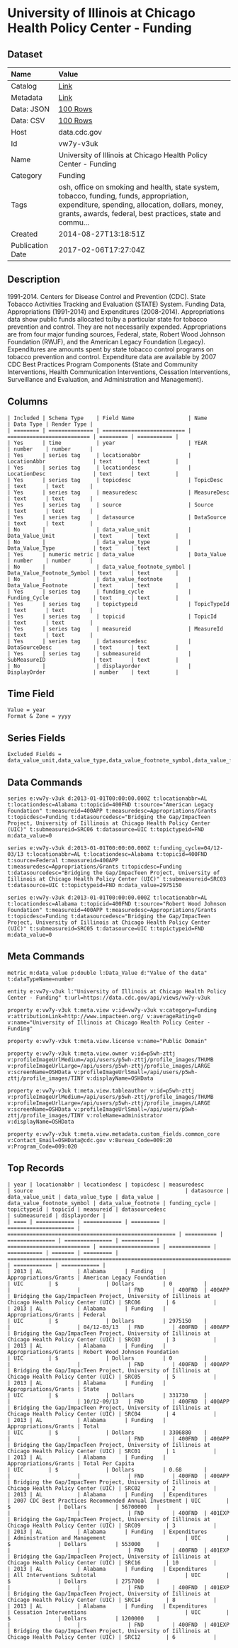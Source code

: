 # University of Illinois at Chicago Health Policy Center - Funding

## Dataset

| Name | Value |
| :--- | :---- |
| Catalog | [Link](https://catalog.data.gov/dataset/university-of-illinois-at-chicago-health-policy-center-funding-27085) |
| Metadata | [Link](https://data.cdc.gov/api/views/vw7y-v3uk) |
| Data: JSON | [100 Rows](https://data.cdc.gov/api/views/vw7y-v3uk/rows.json?max_rows=100) |
| Data: CSV | [100 Rows](https://data.cdc.gov/api/views/vw7y-v3uk/rows.csv?max_rows=100) |
| Host | data.cdc.gov |
| Id | vw7y-v3uk |
| Name | University of Illinois at Chicago Health Policy Center - Funding |
| Category | Funding |
| Tags | osh, office on smoking and health, state system, tobacco, funding, funds, appropriation, expenditure, spending, allocation, dollars, money, grants, awards, federal, best practices, state and commu... |
| Created | 2014-08-27T13:18:51Z |
| Publication Date | 2017-02-06T17:27:04Z |

## Description

1991-2014. Centers for Disease Control and Prevention (CDC). State Tobacco Activities Tracking and Evaluation (STATE) System.  Funding Data, Appropriations (1991-2014) and Expenditures (2008-2014).  Appropriations data show public funds allocated to/by a particular state for tobacco prevention and control.  They are not necessarily expended.  Appropriations are from four major funding sources, Federal, state, Robert Wood Johnson Foundation (RWJF), and the American Legacy Foundation (Legacy).  Expenditures are amounts spent by state tobacco control programs on tobacco prevention and control.  Expenditure data are available by 2007 CDC Best Practices Program Components (State and Community Interventions, Health Communication Interventions, Cessation Interventions, Surveillance and Evaluation, and Administration and Management).

## Columns

```ls
| Included | Schema Type    | Field Name                 | Name                       | Data Type | Render Type |
| ======== | ============== | ========================== | ========================== | ========= | =========== |
| Yes      | time           | year                       | YEAR                       | number    | number      |
| Yes      | series tag     | locationabbr               | LocationAbbr               | text      | text        |
| Yes      | series tag     | locationdesc               | LocationDesc               | text      | text        |
| Yes      | series tag     | topicdesc                  | TopicDesc                  | text      | text        |
| Yes      | series tag     | measuredesc                | MeasureDesc                | text      | text        |
| Yes      | series tag     | source                     | Source                     | text      | text        |
| Yes      | series tag     | datasource                 | DataSource                 | text      | text        |
| No       |                | data_value_unit            | Data_Value_Unit            | text      | text        |
| No       |                | data_value_type            | Data_Value_Type            | text      | text        |
| Yes      | numeric metric | data_value                 | Data_Value                 | number    | number      |
| No       |                | data_value_footnote_symbol | Data_Value_Footnote_Symbol | text      | text        |
| No       |                | data_value_footnote        | Data_Value_Footnote        | text      | text        |
| Yes      | series tag     | funding_cycle              | Funding_Cycle              | text      | text        |
| Yes      | series tag     | topictypeid                | TopicTypeId                | text      | text        |
| Yes      | series tag     | topicid                    | TopicId                    | text      | text        |
| Yes      | series tag     | measureid                  | MeasureId                  | text      | text        |
| Yes      | series tag     | datasourcedesc             | DataSourceDesc             | text      | text        |
| Yes      | series tag     | submeasureid               | SubMeasureID               | text      | text        |
| No       |                | displayorder               | DisplayOrder               | number    | text        |
```

## Time Field

```ls
Value = year
Format & Zone = yyyy
```

## Series Fields

```ls
Excluded Fields = data_value_unit,data_value_type,data_value_footnote_symbol,data_value_footnote,displayorder
```

## Data Commands

```ls
series e:vw7y-v3uk d:2013-01-01T00:00:00.000Z t:locationabbr=AL t:locationdesc=Alabama t:topicid=400FND t:source="American Legacy Foundation" t:measureid=400APP t:measuredesc=Appropriations/Grants t:topicdesc=Funding t:datasourcedesc="Bridging the Gap/ImpacTeen Project, University of Iillinois at Chicago Health Policy Center (UIC)" t:submeasureid=SRC06 t:datasource=UIC t:topictypeid=FND m:data_value=0

series e:vw7y-v3uk d:2013-01-01T00:00:00.000Z t:funding_cycle=04/12-03/13 t:locationabbr=AL t:locationdesc=Alabama t:topicid=400FND t:source=Federal t:measureid=400APP t:measuredesc=Appropriations/Grants t:topicdesc=Funding t:datasourcedesc="Bridging the Gap/ImpacTeen Project, University of Iillinois at Chicago Health Policy Center (UIC)" t:submeasureid=SRC03 t:datasource=UIC t:topictypeid=FND m:data_value=2975150

series e:vw7y-v3uk d:2013-01-01T00:00:00.000Z t:locationabbr=AL t:locationdesc=Alabama t:topicid=400FND t:source="Robert Wood Johnson Foundation" t:measureid=400APP t:measuredesc=Appropriations/Grants t:topicdesc=Funding t:datasourcedesc="Bridging the Gap/ImpacTeen Project, University of Iillinois at Chicago Health Policy Center (UIC)" t:submeasureid=SRC05 t:datasource=UIC t:topictypeid=FND m:data_value=0
```

## Meta Commands

```ls
metric m:data_value p:double l:Data_Value d:"Value of the data" t:dataTypeName=number

entity e:vw7y-v3uk l:"University of Illinois at Chicago Health Policy Center - Funding" t:url=https://data.cdc.gov/api/views/vw7y-v3uk

property e:vw7y-v3uk t:meta.view v:id=vw7y-v3uk v:category=Funding v:attributionLink=http://www.impacteen.org/ v:averageRating=0 v:name="University of Illinois at Chicago Health Policy Center - Funding"

property e:vw7y-v3uk t:meta.view.license v:name="Public Domain"

property e:vw7y-v3uk t:meta.view.owner v:id=p5wh-zttj v:profileImageUrlMedium=/api/users/p5wh-zttj/profile_images/THUMB v:profileImageUrlLarge=/api/users/p5wh-zttj/profile_images/LARGE v:screenName=OSHData v:profileImageUrlSmall=/api/users/p5wh-zttj/profile_images/TINY v:displayName=OSHData

property e:vw7y-v3uk t:meta.view.tableauthor v:id=p5wh-zttj v:profileImageUrlMedium=/api/users/p5wh-zttj/profile_images/THUMB v:profileImageUrlLarge=/api/users/p5wh-zttj/profile_images/LARGE v:screenName=OSHData v:profileImageUrlSmall=/api/users/p5wh-zttj/profile_images/TINY v:roleName=administrator v:displayName=OSHData

property e:vw7y-v3uk t:meta.view.metadata.custom_fields.common_core v:Contact_Email=OSHData@cdc.gov v:Bureau_Code=009:20 v:Program_Code=009:020
```

## Top Records

```ls
| year | locationabbr | locationdesc | topicdesc | measuredesc           | source                                                | datasource | data_value_unit | data_value_type | data_value | data_value_footnote_symbol | data_value_footnote | funding_cycle | topictypeid | topicid | measureid | datasourcedesc                                                                                    | submeasureid | displayorder | 
| ==== | ============ | ============ | ========= | ===================== | ===================================================== | ========== | =============== | =============== | ========== | ========================== | =================== | ============= | =========== | ======= | ========= | ================================================================================================= | ============ | ============ | 
| 2013 | AL           | Alabama      | Funding   | Appropriations/Grants | American Legacy Foundation                            | UIC        | $               | Dollars         | 0          |                            |                     |               | FND         | 400FND  | 400APP    | Bridging the Gap/ImpacTeen Project, University of Iillinois at Chicago Health Policy Center (UIC) | SRC06        | 6            | 
| 2013 | AL           | Alabama      | Funding   | Appropriations/Grants | Federal                                               | UIC        | $               | Dollars         | 2975150    |                            |                     | 04/12-03/13   | FND         | 400FND  | 400APP    | Bridging the Gap/ImpacTeen Project, University of Iillinois at Chicago Health Policy Center (UIC) | SRC03        | 3            | 
| 2013 | AL           | Alabama      | Funding   | Appropriations/Grants | Robert Wood Johnson Foundation                        | UIC        | $               | Dollars         | 0          |                            |                     |               | FND         | 400FND  | 400APP    | Bridging the Gap/ImpacTeen Project, University of Iillinois at Chicago Health Policy Center (UIC) | SRC05        | 5            | 
| 2013 | AL           | Alabama      | Funding   | Appropriations/Grants | State                                                 | UIC        | $               | Dollars         | 331730     |                            |                     | 10/12-09/13   | FND         | 400FND  | 400APP    | Bridging the Gap/ImpacTeen Project, University of Iillinois at Chicago Health Policy Center (UIC) | SRC04        | 4            | 
| 2013 | AL           | Alabama      | Funding   | Appropriations/Grants | Total                                                 | UIC        | $               | Dollars         | 3306880    |                            |                     |               | FND         | 400FND  | 400APP    | Bridging the Gap/ImpacTeen Project, University of Iillinois at Chicago Health Policy Center (UIC) | SRC01        | 1            | 
| 2013 | AL           | Alabama      | Funding   | Appropriations/Grants | Total Per Capita                                      | UIC        | $               | Dollars         | 0.68       |                            |                     |               | FND         | 400FND  | 400APP    | Bridging the Gap/ImpacTeen Project, University of Iillinois at Chicago Health Policy Center (UIC) | SRC02        | 2            | 
| 2013 | AL           | Alabama      | Funding   | Expenditures          | 2007 CDC Best Practices Recommended Annual Investment | UIC        | $               | Dollars         | 56700000   |                            |                     |               | FND         | 400FND  | 401EXP    | Bridging the Gap/ImpacTeen Project, University of Iillinois at Chicago Health Policy Center (UIC) | SRC09        | 3            | 
| 2013 | AL           | Alabama      | Funding   | Expenditures          | Administration and Management                         | UIC        | $               | Dollars         | 553000     |                            |                     |               | FND         | 400FND  | 401EXP    | Bridging the Gap/ImpacTeen Project, University of Iillinois at Chicago Health Policy Center (UIC) | SRC16        | 10           | 
| 2013 | AL           | Alabama      | Funding   | Expenditures          | All Interventions Subtotal                            | UIC        | $               | Dollars         | 2757000    |                            |                     |               | FND         | 400FND  | 401EXP    | Bridging the Gap/ImpacTeen Project, University of Iillinois at Chicago Health Policy Center (UIC) | SRC14        | 8            | 
| 2013 | AL           | Alabama      | Funding   | Expenditures          | Cessation Interventions                               | UIC        | $               | Dollars         | 1200000    |                            |                     |               | FND         | 400FND  | 401EXP    | Bridging the Gap/ImpacTeen Project, University of Iillinois at Chicago Health Policy Center (UIC) | SRC12        | 6            | 
```